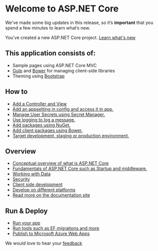 # Welcome to ASP.NET Core

We've made some big updates in this release, so it’s **important** that you spend a few minutes to learn what’s new.

You've created a new ASP.NET Core project. [Learn what's new](https://go.microsoft.com/fwlink/?LinkId=518016&WT.mc_id=dotnet-0000-shboyer)

## This application consists of:

*   Sample pages using ASP.NET Core MVC
*   [Gulp](https://go.microsoft.com/fwlink/?LinkId=518007&WT.mc_id=dotnet-0000-shboyer) and [Bower](https://go.microsoft.com/fwlink/?LinkId=518004&WT.mc_id=dotnet-0000-shboyer) for managing client-side libraries
*   Theming using [Bootstrap](https://go.microsoft.com/fwlink/?LinkID=398939&WT.mc_id=dotnet-0000-shboyer)

## How to

*   [Add a Controller and View](https://go.microsoft.com/fwlink/?LinkID=398600&WT.mc_id=dotnet-0000-shboyer)
*   [Add an appsetting in config and access it in app.](https://go.microsoft.com/fwlink/?LinkID=699562&WT.mc_id=dotnet-0000-shboyer)
*   [Manage User Secrets using Secret Manager.](https://go.microsoft.com/fwlink/?LinkId=699315&WT.mc_id=dotnet-0000-shboyer)
*   [Use logging to log a message.](https://go.microsoft.com/fwlink/?LinkId=699316&WT.mc_id=dotnet-0000-shboyer)
*   [Add packages using NuGet.](https://go.microsoft.com/fwlink/?LinkId=699317&WT.mc_id=dotnet-0000-shboyer)
*   [Add client packages using Bower.](https://go.microsoft.com/fwlink/?LinkId=699318&WT.mc_id=dotnet-0000-shboyer)
*   [Target development, staging or production environment.](https://go.microsoft.com/fwlink/?LinkId=699319&WT.mc_id=dotnet-0000-shboyer)

## Overview

*   [Conceptual overview of what is ASP.NET Core](https://go.microsoft.com/fwlink/?LinkId=518008&WT.mc_id=dotnet-0000-shboyer)
*   [Fundamentals of ASP.NET Core such as Startup and middleware.](https://go.microsoft.com/fwlink/?LinkId=699320&WT.mc_id=dotnet-0000-shboyer)
*   [Working with Data](https://go.microsoft.com/fwlink/?LinkId=398602&WT.mc_id=dotnet-0000-shboyer)
*   [Security](https://go.microsoft.com/fwlink/?LinkId=398603&WT.mc_id=dotnet-0000-shboyer)
*   [Client side development](https://go.microsoft.com/fwlink/?LinkID=699321&WT.mc_id=dotnet-0000-shboyer)
*   [Develop on different platforms](https://go.microsoft.com/fwlink/?LinkID=699322&WT.mc_id=dotnet-0000-shboyer)
*   [Read more on the documentation site](https://go.microsoft.com/fwlink/?LinkID=699323&WT.mc_id=dotnet-0000-shboyer)

## Run & Deploy

*   [Run your app](https://go.microsoft.com/fwlink/?LinkID=517851&WT.mc_id=dotnet-0000-shboyer)
*   [Run tools such as EF migrations and more](https://go.microsoft.com/fwlink/?LinkID=517853&WT.mc_id=dotnet-0000-shboyer)
*   [Publish to Microsoft Azure Web Apps](https://go.microsoft.com/fwlink/?LinkID=398609&WT.mc_id=dotnet-0000-shboyer)

We would love to hear your [feedback](https://go.microsoft.com/fwlink/?LinkId=518015&WT.mc_id=dotnet-0000-shboyer)
# 
